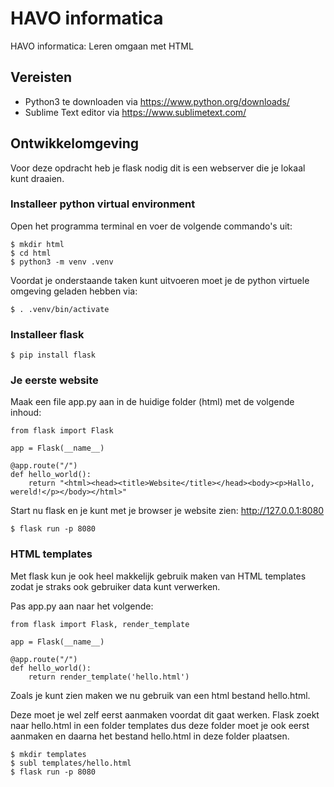 # HAVO informatica
HAVO informatica: Leren omgaan met HTML

## Vereisten
- Python3 te downloaden via https://www.python.org/downloads/
- Sublime Text editor via https://www.sublimetext.com/

## Ontwikkelomgeving
Voor deze opdracht heb je flask nodig dit is een webserver die je lokaal kunt draaien.

### Installeer python virtual environment
Open het programma terminal en voer de volgende commando's uit:
```
$ mkdir html
$ cd html
$ python3 -m venv .venv
```

Voordat je onderstaande taken kunt uitvoeren moet je de python virtuele omgeving geladen hebben via:
```
$ . .venv/bin/activate
```

### Installeer flask
```
$ pip install flask
```

### Je eerste website
Maak een file app.py aan in de huidige folder (html) met de volgende inhoud:
```
from flask import Flask

app = Flask(__name__)

@app.route("/")
def hello_world():
    return "<html><head><title>Website</title></head><body><p>Hallo, wereld!</p></body></html>"
```

Start nu flask en je kunt met je browser je website zien: http://127.0.0.1:8080
```
$ flask run -p 8080
```

### HTML templates
Met flask kun je ook heel makkelijk gebruik maken van HTML templates zodat je straks ook gebruiker data kunt verwerken.

Pas app.py aan naar het volgende:
```
from flask import Flask, render_template

app = Flask(__name__)

@app.route("/")
def hello_world():
    return render_template('hello.html')
```

Zoals je kunt zien maken we nu gebruik van een html bestand hello.html.

Deze moet je wel zelf eerst aanmaken voordat dit gaat werken. Flask zoekt naar hello.html in een folder templates dus deze folder moet je ook eerst aanmaken en daarna het bestand hello.html in deze folder plaatsen.
```
$ mkdir templates
$ subl templates/hello.html
$ flask run -p 8080
```

